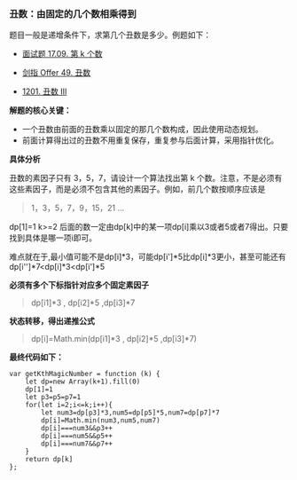 ### 丑数：由固定的几个数相乘得到

题目一般是递增条件下，求第几个丑数是多少。例题如下：

- [面试题 17.09. 第 k 个数](https://leetcode.cn/problems/get-kth-magic-number-lcci/)
  
- [剑指 Offer 49. 丑数](https://leetcode.cn/problems/chou-shu-lcof/)
  
- [1201. 丑数 III](https://leetcode.cn/problems/ugly-number-iii/)

**解题的核心关键：**
- 一个丑数由前面的丑数乘以固定的那几个数构成，因此使用动态规划。
- 前面计算得出过的丑数不用重复保存，重复参与后面计算，采用指针优化。

**具体分析**

丑数的素因子只有 3，5，7，请设计一个算法找出第 k 个数。注意，不是必须有这些素因子，而是必须不包含其他的素因子。例如，前几个数按顺序应该是
> 1，3，5，7，9，15，21 ...

dp[1]=1
k>=2
后面的数一定由dp[k]中的某一项dp[i]乘以3或者5或者7得出。只要找到具体是哪一项i即可。

难点就在于,最小值可能不是dp[i]*3，可能dp[i']*5比dp[i]*3更小，甚至可能还有dp[i'']*7<dp[i]*3<dp[i']*5

**必须有多个下标指针对应多个固定素因子**
> dp[i1]*3 , dp[i2]*5 ,dp[i3]*7

**状态转移，得出递推公式**
> dp[i]=Math.min(dp[i1]*3 , dp[i2]*5 ,dp[i3]*7)

**最终代码如下：**
```
var getKthMagicNumber = function (k) {
    let dp=new Array(k+1).fill(0)
    dp[1]=1
    let p3=p5=p7=1
    for(let i=2;i<=k;i++){
        let num3=dp[p3]*3,num5=dp[p5]*5,num7=dp[p7]*7
        dp[i]=Math.min(num3,num5,num7)
        dp[i]===num3&&p3++
        dp[i]===num5&&p5++
        dp[i]===num7&&p7++
    }
    return dp[k]
};
```